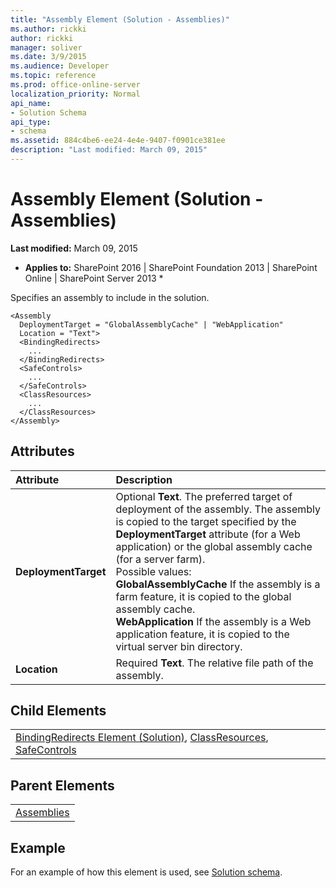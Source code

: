 ```yaml
---
title: "Assembly Element (Solution - Assemblies)"
ms.author: rickki
author: rickki
manager: soliver
ms.date: 3/9/2015
ms.audience: Developer
ms.topic: reference
ms.prod: office-online-server
localization_priority: Normal
api_name:
- Solution Schema
api_type:
- schema
ms.assetid: 884c4be6-ee24-4e4e-9407-f0901ce381ee
description: "Last modified: March 09, 2015"
---
```


# Assembly Element (Solution - Assemblies)

 **Last modified:** March 09, 2015 
  
 * **Applies to:** SharePoint 2016 | SharePoint Foundation 2013 | SharePoint Online | SharePoint Server 2013 * 
  
Specifies an assembly to include in the solution.
  
```
<Assembly
  DeploymentTarget = "GlobalAssemblyCache" | "WebApplication"
  Location = "Text">
  <BindingRedirects>
    ...
  </BindingRedirects>
  <SafeControls>
    ...
  </SafeControls>
  <ClassResources>
    ...
  </ClassResources>
</Assembly>
```

## Attributes

|**Attribute**|**Description**|
|:-----|:-----|
|**DeploymentTarget** <br/> | Optional **Text**. The preferred target of deployment of the assembly. The assembly is copied to the target specified by the **DeploymentTarget** attribute (for a Web application) or the global assembly cache (for a server farm).  <br/>  Possible values:  <br/> **GlobalAssemblyCache** If the assembly is a farm feature, it is copied to the global assembly cache.  <br/> **WebApplication** If the assembly is a Web application feature, it is copied to the virtual server bin directory.  <br/> |
|**Location** <br/> |Required **Text**. The relative file path of the assembly.  <br/> |
   
## Child Elements

||
|:-----|
|[BindingRedirects Element (Solution)](bindingredirects-element-solution.md), [ClassResources](classresources-element-solution.md), [SafeControls](safecontrols-element-solution.md)|
   
## Parent Elements

||
|:-----|
|[Assemblies](assemblies-element-solutionassemblies.md)|
   
## Example

For an example of how this element is used, see [Solution schema](solution-schema.md).
  

